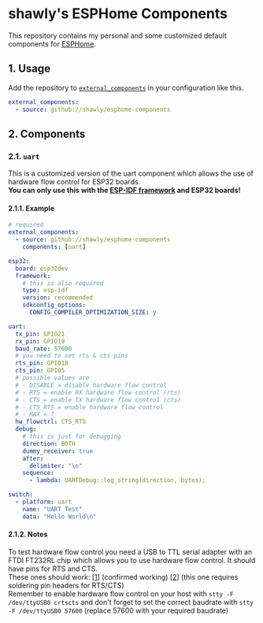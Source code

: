 # shawly's ESPHome Components

This repository contains my personal and some customized default components for [ESPHome](https://esphome.io/).

## 1. Usage

Add the repository to [`external_components`](https://esphome.io/components/external_components.html) in your configuration like this.

```yaml
external_components:
  - source: github://shawly/esphome-components
```

## 2. Components

### 2.1. `uart`

This is a customized version of the uart component which allows the use of hardware flow control for ESP32 boards.  
**You can only use this with the [ESP-IDF framework](https://esphome.io/components/esp32.html#esp32-espidf-framework) and ESP32 boards!**

#### 2.1.1. Example

```yaml
# required
external_components:
  - source: github://shawly/esphome-components
    components: [uart]

esp32:
  board: esp32dev
  framework:
    # this is also required
    type: esp-idf
    version: recommended
    sdkconfig_options:
      CONFIG_COMPILER_OPTIMIZATION_SIZE: y

uart:
  tx_pin: GPIO21
  rx_pin: GPIO19
  baud_rate: 57600
  # you need to set rts & cts pins
  rts_pin: GPIO18
  cts_pin: GPIO5
  # possible values are
  # - DISABLE = disable hardware flow control
  # - RTS = enable RX hardware flow control (rts)
  # - CTS = enable TX hardware flow control (cts)
  # - CTS_RTS = enable hardware flow control
  # - MAX = ?
  hw_flowctrl: CTS_RTS
  debug:
    # this is just for debugging
    direction: BOTH
    dummy_receiver: true
    after:
      delimiter: "\n"
    sequence:
      - lambda: UARTDebug::log_string(direction, bytes);

switch:
  - platform: uart
    name: "UART Test"
    data: "Hello World\n"
```

#### 2.1.2. Notes

To test hardware flow control you need a USB to TTL serial adapter with an FTDI FT232RL chip which allows you to use hardware flow control. It should have pins for RTS and CTS.  
These ones should work: [[1](https://www.amazon.com/dp/B07BBPX8B8)] (confirmed working) [[2](https://www.amazon.com/dp/B07XF2SLQ1)] (this one requires soldering pin headers for RTS/CTS)  
Remember to enable hardware flow control on your host with `stty -F /dev/ttyUSB0 crtscts` and don't forget to set the correct baudrate with `stty -F /dev/ttyUSB0 57600` (replace 57600 with your required baudrate)
